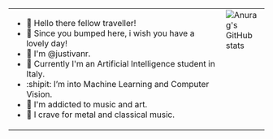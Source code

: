 <table style="width: 100%; border-collapse: collapse; border: none;">
  <tr>
    <td style="width: 90%; vertical-align: top; border: none;">
      <ul>
        <li> 👋 Hello there fellow traveller! </li>
        <li> 🐲 Since you bumped here, i wish you have a lovely day! </li>
        <li> 👹 I'm @justivanr. </li>
        <li> 👀 Currently I'm an Artificial Intelligence student in Italy. </li>
        <li> :shipit: I’m into Machine Learning and Computer Vision. </li>
        <li> 🗿 I'm addicted to music and art. </li>
        <li> 🎸 I crave for metal and classical music. </li>
      </ul>
    </td>
    <td style="width: 10%; vertical-align: top; border: none;">
      <img src="https://github-readme-stats.vercel.app/api?username=justivanr&show_icons=true&theme=dracula" alt="Anurag's GitHub stats"/>
    </td>
  </tr>
</table>
